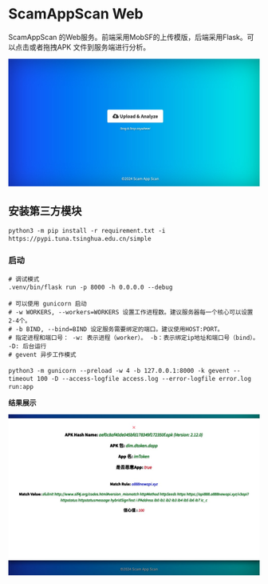 # ScamAppScan Web

ScamAppScan 的Web服务。前端采用MobSF的上传模版，后端采用Flask。可以点击或者拖拽APK 文件到服务端进行分析。

![Example](../docs/web_example_1.jpg)

## 安装第三方模块
```shell
python3 -m pip install -r requirement.txt -i https://pypi.tuna.tsinghua.edu.cn/simple

```

### 启动
```shell
# 调试模式
.venv/bin/flask run -p 8000 -h 0.0.0.0 --debug

# 可以使用 gunicorn 启动
# -w WORKERS, --workers=WORKERS 设置工作进程数。建议服务器每一个核心可以设置2-4个。
# -b BIND, --bind=BIND 设定服务需要绑定的端口。建议使用HOST:PORT。
# 指定进程和端口号： -w: 表示进程（worker）。 -b：表示绑定ip地址和端口号（bind）。 -D: 后台运行
# gevent 异步工作模式

python3 -m gunicorn --preload -w 4 -b 127.0.0.1:8000 -k gevent --timeout 100 -D --access-logfile access.log --error-logfile error.log run:app
```
**结果展示**

![Example](../docs/web_example_2.jpg)